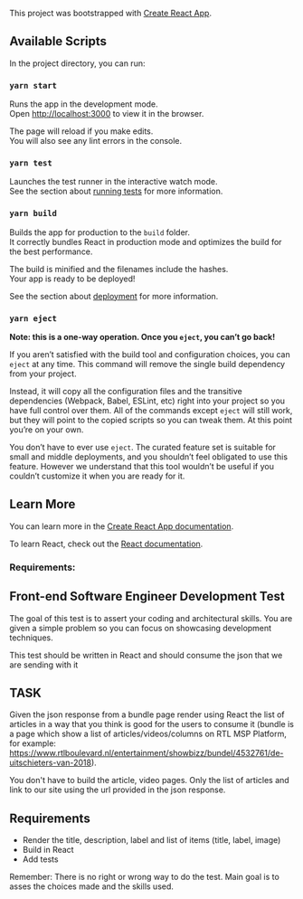This project was bootstrapped with [Create React App](https://github.com/facebook/create-react-app).

## Available Scripts

In the project directory, you can run:

### `yarn start`

Runs the app in the development mode.<br />
Open [http://localhost:3000](http://localhost:3000) to view it in the browser.

The page will reload if you make edits.<br />
You will also see any lint errors in the console.

### `yarn test`

Launches the test runner in the interactive watch mode.<br />
See the section about [running tests](https://facebook.github.io/create-react-app/docs/running-tests) for more information.

### `yarn build`

Builds the app for production to the `build` folder.<br />
It correctly bundles React in production mode and optimizes the build for the best performance.

The build is minified and the filenames include the hashes.<br />
Your app is ready to be deployed!

See the section about [deployment](https://facebook.github.io/create-react-app/docs/deployment) for more information.

### `yarn eject`

**Note: this is a one-way operation. Once you `eject`, you can’t go back!**

If you aren’t satisfied with the build tool and configuration choices, you can `eject` at any time. This command will remove the single build dependency from your project.

Instead, it will copy all the configuration files and the transitive dependencies (Webpack, Babel, ESLint, etc) right into your project so you have full control over them. All of the commands except `eject` will still work, but they will point to the copied scripts so you can tweak them. At this point you’re on your own.

You don’t have to ever use `eject`. The curated feature set is suitable for small and middle deployments, and you shouldn’t feel obligated to use this feature. However we understand that this tool wouldn’t be useful if you couldn’t customize it when you are ready for it.

## Learn More

You can learn more in the [Create React App documentation](https://facebook.github.io/create-react-app/docs/getting-started).

To learn React, check out the [React documentation](https://reactjs.org/).

### Requirements:

## Front-end Software Engineer Development Test

The goal of this test is to assert your coding and architectural skills.
You are given a simple problem so you can focus on showcasing development techniques.

This test should be written in React and should consume the json that we are sending with it

## TASK

Given the json response from a bundle page render using React the list of articles in a way that you think is good for the users to consume it (bundle is a page which show a list of articles/videos/columns on RTL MSP Platform, for example: https://www.rtlboulevard.nl/entertainment/showbizz/bundel/4532761/de-uitschieters-van-2018).

You don't have to build the article, video pages. Only the list of articles and link to our site using the url provided in the json response.

## Requirements

- Render the title, description, label and list of items (title, label, image)
- Build in React
- Add tests

Remember: There is no right or wrong way to do the test. Main goal is to asses the choices made and the skills used.
